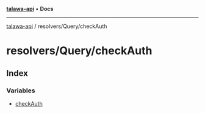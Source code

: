 [**talawa-api**](../../../README.md) • **Docs**

***

[talawa-api](../../../modules.md) / resolvers/Query/checkAuth

# resolvers/Query/checkAuth

## Index

### Variables

- [checkAuth](variables/checkAuth.md)
